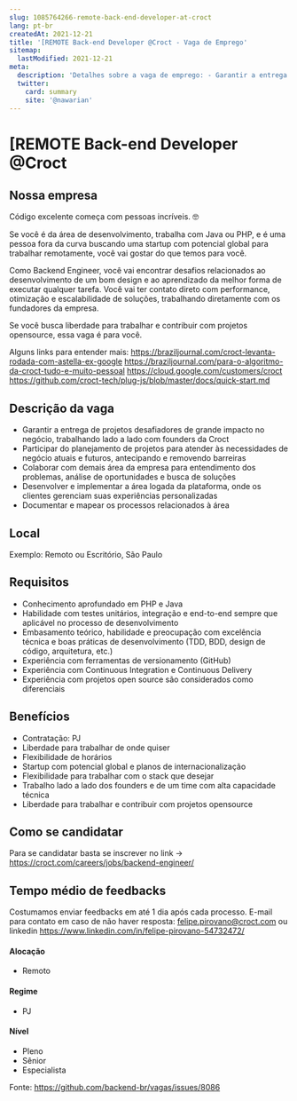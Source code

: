 ```yaml
---
slug: 1085764266-remote-back-end-developer-at-croct
lang: pt-br
createdAt: 2021-12-21
title: '[REMOTE Back-end Developer @Croct - Vaga de Emprego'
sitemap:
  lastModified: 2021-12-21
meta:
  description: 'Detalhes sobre a vaga de emprego: - Garantir a entrega de projetos desafiadores de grande impacto no negócio, trabalhando lado a lado com founders da Croct - Participar do planejamento de projetos para atender às necessidades de negócio atuais e futuros, antecipando e removendo barreiras - Colaborar com demais área da empresa para entendimento dos problemas, análise de oportunidades e busca de soluções - Desenvolver e implementar a área logada da plataforma, onde os clientes gerenciam suas experiências personalizadas - Documentar e mapear os processos relacionados à área'
  twitter:
    card: summary
    site: '@nawarian'
---
```


# [REMOTE Back-end Developer @Croct

## Nossa empresa

Código excelente começa com pessoas incríveis. 🤓

Se você é da área de desenvolvimento, trabalha com Java ou PHP, e é uma pessoa fora da curva buscando uma startup com potencial global para trabalhar remotamente, você vai gostar do que temos para você.

Como Backend Engineer, você vai encontrar desafios relacionados ao desenvolvimento de um bom design e ao aprendizado da melhor forma de executar qualquer tarefa. Você vai ter contato direto com performance, otimização e escalabilidade de soluções, trabalhando diretamente com os fundadores da empresa. 

Se você busca liberdade para trabalhar e contribuir com projetos opensource, essa vaga é para você.

Alguns links para entender mais:
https://braziljournal.com/croct-levanta-rodada-com-astella-ex-google
https://braziljournal.com/para-o-algoritmo-da-croct-tudo-e-muito-pessoal
https://cloud.google.com/customers/croct
https://github.com/croct-tech/plug-js/blob/master/docs/quick-start.md

## Descrição da vaga

- Garantir a entrega de projetos desafiadores de grande impacto no negócio, trabalhando lado a lado com founders da Croct
- Participar do planejamento de projetos para atender às necessidades de negócio atuais e futuros, antecipando e removendo barreiras
- Colaborar com demais área da empresa para entendimento dos problemas, análise de oportunidades e busca de soluções
- Desenvolver e implementar a área logada da plataforma, onde os clientes gerenciam suas experiências personalizadas
- Documentar e mapear os processos relacionados à área

## Local

Exemplo: Remoto ou Escritório, São Paulo 

## Requisitos
- Conhecimento aprofundado em PHP e Java
- Habilidade com testes unitários, integração e end-to-end sempre que aplicável no processo de desenvolvimento
- Embasamento teórico, habilidade e preocupação com excelência técnica e boas práticas de desenvolvimento (TDD, BDD, design de código, arquitetura, etc.)
- Experiência com ferramentas de versionamento (GitHub)
- Experiência com Continuous Integration e Continuous Delivery
- Experiência com projetos open source são considerados como diferenciais

## Benefícios

- Contratação: PJ
- Liberdade para trabalhar de onde quiser
- Flexibilidade de horários
- Startup com potencial global e planos de internacionalização
- Flexibilidade para trabalhar com o stack que desejar
- Trabalho lado a lado dos founders e de um time com alta capacidade técnica
- Liberdade para trabalhar e contribuir com projetos opensource

## Como se candidatar

Para se candidatar basta se inscrever no link -> https://croct.com/careers/jobs/backend-engineer/

## Tempo médio de feedbacks

Costumamos enviar feedbacks em até 1 dia após cada processo.
E-mail para contato em caso de não haver resposta: felipe.pirovano@croct.com ou linkedin https://www.linkedin.com/in/felipe-pirovano-54732472/

#### Alocação
- Remoto

#### Regime
- PJ

#### Nível
- Pleno
- Sênior
- Especialista




Fonte: https://github.com/backend-br/vagas/issues/8086